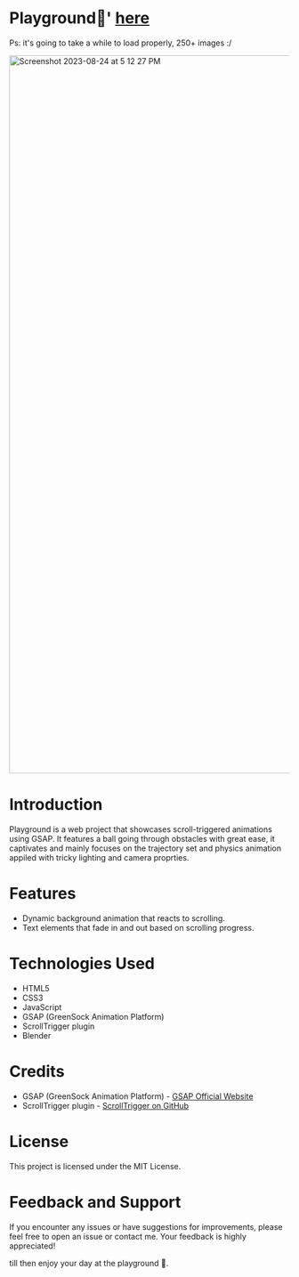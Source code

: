 # Playground🛝' [here](https://playground-zeta-three.vercel.app)
Ps: it's going to take a while to load properly, 250+ images :/

<img width="1291" alt="Screenshot 2023-08-24 at 5 12 27 PM" src="https://github.com/tanishajain11/Playground/assets/89931842/ef63eeee-b998-4ab1-8005-d04bd929b41f">

# Introduction

Playground is a web project that showcases scroll-triggered animations using GSAP. It features a ball going through obstacles with great ease, it captivates and mainly focuses on 
the trajectory set and physics animation appiled with tricky lighting and camera proprties.

# Features

- Dynamic background animation that reacts to scrolling.
- Text elements that fade in and out based on scrolling progress.

# Technologies Used

- HTML5
- CSS3
- JavaScript
- GSAP (GreenSock Animation Platform)
- ScrollTrigger plugin
- Blender

# Credits

- GSAP (GreenSock Animation Platform) - [GSAP Official Website](https://greensock.com/gsap/)
- ScrollTrigger plugin - [ScrollTrigger on GitHub](https://github.com/topics/scrolltrigger)

# License

This project is licensed under the MIT License.

# Feedback and Support

If you encounter any issues or have suggestions for improvements, please feel free to open an issue or contact me. Your feedback is highly appreciated!

till then enjoy your day at the playground 🛝.
